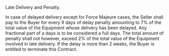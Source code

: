 Late Delivery and Penalty.

In case of delayed delivery except for Force Majeure cases, the Seller shall pay to the Buyer for every 9 days of delay penalty amounting to 7% of the total value of the Equipment whose delivery has been delayed. Any fractional part of a days is to be considered a full days. The total amount of penalty shall not however, exceed 2% of the total value of the Equipment involved in late delivery. If the delay is more than 2 weeks, the Buyer is entitled to terminate this Contract.
